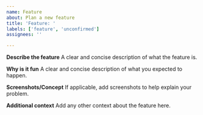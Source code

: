 ```yaml
---
name: Feature
about: Plan a new feature
title: 'Feature: '
labels: ['feature', 'unconfirmed']
assignees: ''

---
```


**Describe the feature**
A clear and concise description of what the feature is.

**Why is it fun**
A clear and concise description of what you expected to happen.

**Screenshots/Concept**
If applicable, add screenshots to help explain your problem.

**Additional context**
Add any other context about the feature here.